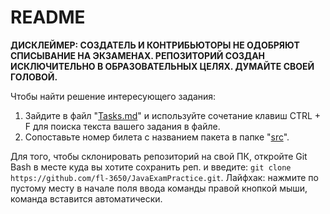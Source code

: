 # README

**ДИСКЛЕЙМЕР: СОЗДАТЕЛЬ И КОНТРИБЬЮТОРЫ НЕ ОДОБРЯЮТ СПИСЫВАНИЕ НА ЭКЗАМЕНАХ.
РЕПОЗИТОРИЙ СОЗДАН ИСКЛЮЧИТЕЛЬНО В ОБРАЗОВАТЕЛЬНЫХ ЦЕЛЯХ. ДУМАЙТЕ СВОЕЙ ГОЛОВОЙ.**

Чтобы найти решение интересующего задания:

1. Зайдите в файл "[Tasks.md](Tasks.md)" и используйте сочетание клавиш CTRL + F для поиска текста вашего задания в файле.
2. Сопоставьте номер билета с названием пакета в папке "[src](src)".


Для того, чтобы склонировать репозиторий на свой ПК, откройте Git Bash в месте куда вы хотите сохранить реп. и введите: `git clone https://github.com/fl-3650/JavaExamPractice.git`. Лайфхак: нажмите по пустому месту в начале поля ввода команды правой кнопкой мыши, команда вставится автоматически.

